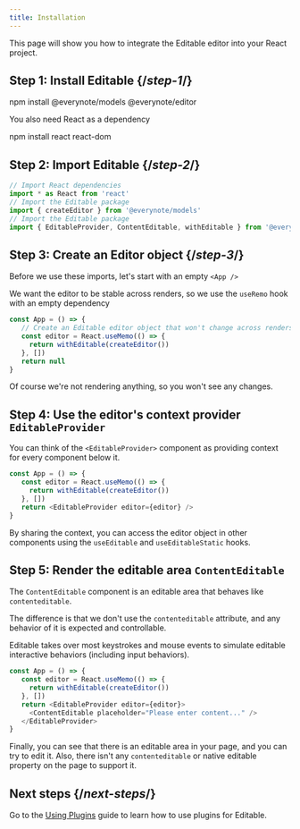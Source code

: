 ```yaml
---
title: Installation
---
```


<Intro>

This page will show you how to integrate the Editable editor into your React project.

</Intro>

## Step 1: Install Editable {/*step-1*/}

<TerminalBlock>

npm install @everynote/models @everynote/editor

</TerminalBlock>

You also need React as a dependency

<TerminalBlock>

npm install react react-dom

</TerminalBlock>

## Step 2: Import Editable {/*step-2*/}

```js
// Import React dependencies
import * as React from 'react'
// Import the Editable package
import { createEditor } from '@everynote/models'
// Import the Editable package
import { EditableProvider, ContentEditable, withEditable } from '@everynote/editor'

```

## Step 3: Create an Editor object {/*step-3*/}

Before we use these imports, let's start with an empty `<App />`

We want the editor to be stable across renders, so we use the `useRemo` hook with an empty dependency

```js
const App = () => {
   // Create an Editable editor object that won't change across renders.
   const editor = React.useMemo(() => {
     return withEditable(createEditor())
   }, [])
   return null
}

```

Of course we're not rendering anything, so you won't see any changes.

## Step 4: Use the editor's context provider `EditableProvider`

You can think of the `<EditableProvider>` component as providing context for every component below it.

```js
const App = () => {
   const editor = React.useMemo(() => {
     return withEditable(createEditor())
   }, [])
   return <EditableProvider editor={editor} />
}

```

By sharing the context, you can access the editor object in other components using the `useEditable` and `useEditableStatic` hooks.

## Step 5: Render the editable area `ContentEditable`

The `ContentEditable` component is an editable area that behaves like `contenteditable`.

The difference is that we don't use the `contenteditable` attribute, and any behavior of it is expected and controllable.

Editable takes over most keystrokes and mouse events to simulate editable interactive behaviors (including input behaviors).

```js
const App = () => {
   const editor = React.useMemo(() => {
     return withEditable(createEditor())
   }, [])
   return <EditableProvider editor={editor}>
     <ContentEditable placeholder="Please enter content..." />
   </EditableProvider>
}

```

Finally, you can see that there is an editable area in your page, and you can try to edit it. Also, there isn't any `contenteditable` or native editable property on the page to support it.

## Next steps {/*next-steps*/}

Go to the [Using Plugins](/learn/using-plugins) guide to learn how to use plugins for Editable.
